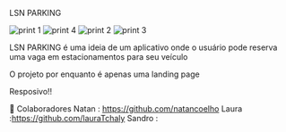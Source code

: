 LSN PARKING

![print 1](https://user-images.githubusercontent.com/99759469/211942177-75f7d17b-5ad2-4ef4-bf48-85e6c6f4ce53.PNG)
![print 4](https://user-images.githubusercontent.com/99759469/211942189-f64f7baf-93a0-417f-b5b2-5a3fe6c3a05d.PNG)
![print 2](https://user-images.githubusercontent.com/99759469/211942196-89abc44d-1559-4f6e-93aa-1320df4f5ead.PNG)
![print 3](https://user-images.githubusercontent.com/99759469/211942202-2cfcada7-1711-4176-a4b5-9e06942207fb.PNG)

LSN PARKING é uma ideia de um aplicativo onde o usuário pode reserva uma vaga em estacionamentos para seu veículo


O projeto por enquanto é apenas uma landing page

Resposivo!!

🤝 Colaboradores
Natan : https://github.com/natancoelho
Laura :https://github.com/lauraTchaly
Sandro :

